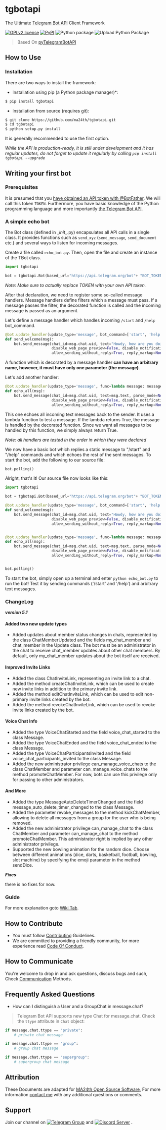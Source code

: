 # tgbotapi

The Ultimate [Telegram Bot API](https://core.telegram.org/bots/api) Client Framework

[![GPLv2 license](https://img.shields.io/badge/LICENSE-GPLv2-red)](https://github.com/ma24th/tgbotapi/blob/master/LICENSE)
[![PyPI](https://img.shields.io/badge/PyPI-v5.1-yellow.svg)](https://pypi.org/project/tgbotapi/)
![Python package](https://github.com/MA24th/tgbotapi/workflows/Python%20package/badge.svg)
![Upload Python Package](https://github.com/MA24th/tgbotapi/workflows/Upload%20Python%20Package/badge.svg)

> Based On [pyTelegramBotAPI](https://github.com/eternnoir/pyTelegramBotAPI)
## How to Use
### Installation
There are two ways to install the framework:
* Installation using pip (a Python package manager)*:
```bash
$ pip install tgbotapi
```
* Installation from source (requires git):

```bash
$ git clone https://github.com/ma24th/tgbotapi.git
$ cd tgbotapi
$ python setup.py install
```

It is generally recommended to use the first option.

*While the API is production-ready, it is still under development and it has regular updates, do not forget to update it regularly by calling `pip install tgbotapi --upgrade`*

## Writing your first bot

### Prerequisites

It is presumed that you [have obtained an API token with @BotFather](https://core.telegram.org/bots#botfather). We will call this token `TOKEN`.
Furthermore, you have basic knowledge of the Python programming language and more importantly [the Telegram Bot API](https://core.telegram.org/bots/api).

### A simple echo bot

The Bot class (defined in \__init__.py) encapsulates all API calls in a single class. It provides functions such as `send_xyz` (`send_message`, `send_document` etc.) and several ways to listen for incoming messages.

Create a file called `echo_bot.py`.
Then, open the file and create an instance of the TBot class.
```python
import tgbotapi

bot = tgbotapi.Bot(based_url="https://api.telegram.org/bot"+ "BOT_TOKEN")
```
*Note: Make sure to actually replace TOKEN with your own API token.*

After that declaration, we need to register some so-called message handlers.
Message handlers define filters which a message must pass. If a message passes the filter, 
the decorated function is called and the incoming message is passed as an argument.

Let's define a message handler which handles incoming `/start` and `/help` bot_command.
```python
@bot.update_handler(update_type='message', bot_command=['start', 'help'])
def send_welcome(msg):
	bot.send_message(chat_id=msg.chat.uid, text="Howdy, how are you doing?", parse_mode=None, entities=None,
                     disable_web_page_preview=False, disable_notification=False, reply_to_message_id=msg.message_id,
                     allow_sending_without_reply=True, reply_markup=None)
```
A function which is decorated by a message handler __can have an arbitrary name, however, it must have only one parameter (the message)__.

Let's add another handler:
```python
@bot.update_handler(update_type='message', func=lambda message: message.text)
def echo_all(msg):
    bot.send_message(chat_id=msg.chat.uid, text=msg.text, parse_mode=None, entities=None,
                     disable_web_page_preview=False, disable_notification=False, reply_to_message_id=None,
                     allow_sending_without_reply=True, reply_markup=None)

```
This one echoes all incoming text messages back to the sender. It uses a lambda function to test a message. If the lambda returns True, the message is handled by the decorated function. Since we want all messages to be handled by this function, we simply always return True.

*Note: all handlers are tested in the order in which they were declared*

We now have a basic bot which replies a static message to "/start" and "/help" commands and which echoes the rest of the sent messages. To start the bot, add the following to our source file:
```python
bot.polling()
```
Alright, that's it! Our source file now looks like this:
```python
import tgbotapi

bot = tgbotapi.Bot(based_url="https://api.telegram.org/bot"+ "BOT_TOKEN")

@bot.update_handler(update_type='message', bot_command=['start', 'help'])
def send_welcome(msg):
    bot.send_message(chat_id=msg.chat.uid, text="Howdy, how are you doing?", parse_mode=None, entities=None,
                     disable_web_page_preview=False, disable_notification=False, reply_to_message_id=msg.message_id,
                     allow_sending_without_reply=True, reply_markup=None)


@bot.update_handler(update_type='message', func=lambda message: message.text)
def echo_all(msg):
    bot.send_message(chat_id=msg.chat.uid, text=msg.text, parse_mode=None, entities=None,
                     disable_web_page_preview=False, disable_notification=False, reply_to_message_id=None,
                     allow_sending_without_reply=True, reply_markup=None)


bot.polling()
```
To start the bot, simply open up a terminal and enter `python echo_bot.py` to run the bot! Test it by sending commands ('/start' and '/help') and arbitrary text messages.

### ChangeLog
**_version 5.1_**
#### Added two new update types
- Added updates about member status changes in chats, represented by the class ChatMemberUpdated and the fields 
my_chat_member and chat_member in the Update class. The bot must be an administrator in the chat to receive chat_member 
updates about other chat members. By default, only my_chat_member updates about the bot itself are received.

#### Improved Invite Links
- Added the class ChatInviteLink, representing an invite link to a chat.
- Added the method createChatInviteLink, which can be used to create new invite links in addition to the primary invite 
link.
- Added the method editChatInviteLink, which can be used to edit non-primary invite links created by the bot.
- Added the method revokeChatInviteLink, which can be used to revoke invite links created by the bot.

#### Voice Chat Info
- Added the type VoiceChatStarted and the field voice_chat_started to the class Message.
- Added the type VoiceChatEnded and the field voice_chat_ended to the class Message.
- Added the type VoiceChatParticipantsInvited and the field voice_chat_participants_invited to the class Message.
- Added the new administrator privilege can_manage_voice_chats to the class ChatMember and parameter 
can_manage_voice_chats to the method promoteChatMember. For now, bots can use this privilege only for passing to other 
administrators.

#### And More
- Added the type MessageAutoDeleteTimerChanged and the field message_auto_delete_timer_changed to the class Message.
- Added the parameter revoke_messages to the method kickChatMember, allowing to delete all messages from a group for the 
user who is being removed.
- Added the new administrator privilege can_manage_chat to the class ChatMember and parameter can_manage_chat to the 
method promoteChatMember. This administrator right is implied by any other administrator privilege.
- Supported the new bowling animation for the random dice. Choose between different animations (dice, darts, basketball, 
football, bowling, slot machine) by specifying the emoji parameter in the method sendDice.

**_Fixes_**

there is no fixes for now.

### Guide
For more explanation goto [Wiki Tab](https://github.com/MA24th/tgbotapi/wiki).


## How to Contribute
- You must follow [Contributing](https://github.com/MA24th/MA24th/blob/main/OpenSource/Software/CONTRIBUTING.md) Guidelines.
- We are committed to providing a friendly community, for more experience read [Code Of Conduct](https://github.com/MA24th/MA24th/blob/main/OpenSource/Software/CODE_OF_CONDUCT.md).


## How to Communicate
You're welcome to drop in and ask questions, 
discuss bugs and such, Check [Communication](https://github.com/MA24th/MA24th/blob/main/OpenSource/Software/COMMUNICATION.md) Methods.


## Frequently Asked Questions
- How can I distinguish a User and a GroupChat in message.chat?
>Telegram Bot API supports new type Chat for message.chat.
Check the ```ttype``` attribute in ```Chat``` object:
```python
if message.chat.ttype == "private":
	# private chat message

if message.chat.ttype == "group":
	# group chat message

if message.chat.ttype == "supergroup":
	# supergroup chat message
```
## Attribution
These Documents are adapted for [MA24th Open Source Software](https://github.com/MA24th/MA24th/blob/main/OpenSource/Software/),
For more information [contact me](mailto:ma24th@yahoo.com) with any additional questions or comments.

## Support
Join our channel on [![Telegram Group](https://img.shields.io/badge/Telegram-Group-blue.svg)](https://t.me/GuardBotc)
and [![Discord Server](https://img.shields.io/badge/Discord-Server-blue.svg)](https://discord.gg/g65AqbPK6g) .
